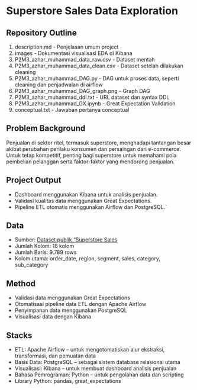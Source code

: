 # Superstore Sales Data Exploration

## Repository Outline
1. description.md                       - Penjelasan umum project
2. images                               - Dokumentasi visualisasi EDA di Kibana
3. P2M3_azhar_muhammad_data_raw.csv     - Dataset mentah
4. P2M3_azhar_muhammad_data_clean.csv   - Dataset setelah dilakukan cleaning
5. P2M3_azhar_muhammad_DAG.py           - DAG untuk proses data, seperti cleaning dan penjadwalan di airflow
6. P2M3_azhar_muhammad_DAG_graph.png    - Graph DAG
7. P2M3_azhar_muhammad_ddl.txt          - URL dataset dan syntax DDL
8. P2M3_azhar_muhammad_GX.ipynb         - Great Expectation Validation
9. conceptual.txt                       - Jawaban pertanya conceptual


## Problem Background
Penjualan di sektor ritel, termasuk superstore, menghadapi tantangan besar akibat perubahan perilaku konsumen dan persaingan dari e-commerce. Untuk tetap kompetitif, penting bagi superstore untuk memahami pola pembelian pelanggan serta faktor-faktor yang mendorong penjualan.

## Project Output
- Dashboard menggunakan Kibana untuk analisis penjualan.
- Validasi kualitas data menggunakan Great Expectations.
- Pipeline ETL otomatis menggunakan Airflow dan PostgreSQL.`

## Data
- Sumber: [Dataset publik “Superstore Sales](https://www.kaggle.com/datasets/bhanupratapbiswas/superstore-sales)
- Jumlah Kolom: 18 kolom
- Jumlah Baris: 9.789 rows
- Kolom utama: order_date, region, segment, sales, category, sub_category

## Method
- Validasi data menggunakan Great Expectations
- Otomatisasi pipeline data ETL dengan Apache Airflow
- Penyimpanan data menggunakan PostgreSQL
- Visualisasi data dengan Kibana

## Stacks
- ETL: Apache Airflow – untuk mengotomatiskan alur ekstraksi, transformasi, dan pemuatan data
- Basis Data: PostgreSQL – sebagai sistem database relasional utama
- Visualisasi: Kibana – untuk membuat dashboard analisis penjualan
- Bahasa Pemrograman: Python – untuk pengolahan data dan scripting
- Library Python: pandas, great_expectations

